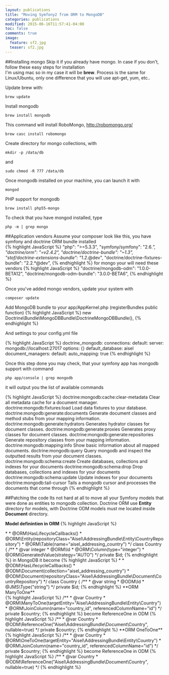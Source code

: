 ```yaml
---
layout: publications
title: "Moving Symfony2 from ORM to MongoDB"
categories: publications
modified: 2015-06-16T11:57:41-04:00
toc: false
comments: true
image:
  feature: sf2.jpg
  teaser: sf2.jpg
---
```


##Installing mongo
Skip it if you already have mongo. In case if you don't, follow these easy steps for installation<br/>
I'm using mac so in my case it will be **brew**. Process is the same for Linux/Ubuntu, only one difference that you will use apt-get, yum, etc..

Update brew with:<br/>
```
brew update
```

Install mongodb<br/>
```
brew install mongodb
```

This command will install RoboMongo, http://robomongo.org/<br/>
```
brew casc install robomongo
```

Create directory for mongo collections, with<br/>
```
mkdir -p /data/db
```
and
```
sudo chmod -R 777 /data/db
```

Once mongodb installed on your machine, you can launch it with<br/>
```
mongod
```

PHP support for mongodb<br/>
```
brew install php55-mongo
```

To check that you have mongod installed, type<br/>
```
php -m | grep mongo
```

##Application vendors
Assume your composer look like this, you have symfony and doctrine ORM bundle installed
<br/>
{% highlight JavaScript %}
"php": ">=5.3.3",
"symfony/symfony": "2.6.*",
"doctrine/orm": "=v2.4.2",
"doctrine/doctrine-bundle": "~1.3",
"stof/doctrine-extensions-bundle": "1.2.*@dev",
"doctrine/doctrine-fixtures-bundle": "2.2.*@dev",
{% endhighlight %}
for mongo your will need these vendors
{% highlight JavaScript %}
"doctrine/mongodb-odm": "1.0.0-BETA12",
"doctrine/mongodb-odm-bundle": "3.0.0-BETA6",
{% endhighlight %}

Once you've added mongo vendors, update your system with<br/> 
```
composer update 
```

Add MongoDB bundle to your app/AppKernel.php (registerBundles public function)
{% highlight JavaScript %}
new Doctrine\Bundle\MongoDBBundle\DoctrineMongoDBBundle(),
{% endhighlight %}

And settings to your config.yml file

{% highlight JavaScript %}
doctrine_mongodb:
    connections:
        default:
            server: mongodb://localhost:27017
            options: {}
    default_database: aisel
    document_managers:
        default:
            auto_mapping: true
{% endhighlight %}

Once this step done you may check, that your symfony app has mongodb support with command<br/>
```
php app/console | grep mongodb
```

it will output you the list of available commands
 
{% highlight JavaScript %}
doctrine:mongodb:cache:clear-metadata    Clear all metadata cache for a document manager.
doctrine:mongodb:fixtures:load           Load data fixtures to your database.
doctrine:mongodb:generate:documents      Generate document classes and method stubs from your mapping information.
doctrine:mongodb:generate:hydrators      Generates hydrator classes for document classes.
doctrine:mongodb:generate:proxies        Generates proxy classes for document classes.
doctrine:mongodb:generate:repositories   Generate repository classes from your mapping information.
doctrine:mongodb:mapping:info            Show basic information about all mapped documents.
doctrine:mongodb:query                   Query mongodb and inspect the outputted results from your document classes.
doctrine:mongodb:schema:create           Create databases, collections and indexes for your documents
doctrine:mongodb:schema:drop             Drop databases, collections and indexes for your documents
doctrine:mongodb:schema:update           Update indexes for your documents
doctrine:mongodb:tail-cursor             Tails a mongodb cursor and processes the documents that come through
{% endhighlight %}


##Patching the code
Its not hard at all to move all your Symfony models that were done as entities to mongodb collection.
Doctrine ORM use **Entity** directory for models, with Doctrine ODM models must me located inside **Document** directory.

**Model definintien in ORM**
{% highlight JavaScript %}
<?php

namespace Aisel\AddressingBundle\Entity;

use Symfony\Component\Validator\Constraints as Assert;
use Gedmo\Mapping\Annotation as Gedmo;
use Doctrine\ORM\Mapping as ORM;

/**
 * Country
 *
 * @author Ivan Proskoryakov <volgodark@gmail.com>
 *
 * @ORM\HasLifecycleCallbacks()
 * @ORM\Entity(repositoryClass="Aisel\AddressingBundle\Entity\CountryRepository")
 * @ORM\Table(name="aisel_addressing_country")
 */
class Country
{
    /**
     * @var integer
     * @ORM\Id
     * @ORM\Column(type="integer")
     * @ORM\GeneratedValue(strategy="AUTO")
     */
    private $id;
{% endhighlight %}

in MongoDB it become 
{% highlight JavaScript %}
<?php

namespace Aisel\AddressingBundle\Document;

use Symfony\Component\Validator\Constraints as Assert;
use Gedmo\Mapping\Annotation as Gedmo;
use Doctrine\ODM\MongoDB\Mapping\Annotations as ODM;

/**
 * Country
 *
 * @author Ivan Proskoryakov <volgodark@gmail.com>
 *
 * @ODM\HasLifecycleCallbacks()
 * @ODM\Document(collection="aisel_addressing_country")
 * @ODM\Document(repositoryClass="Aisel\AddressingBundle\Document\CountryRepository")
 */
class Country
{
    /**
     * @var string
     * @ODM\Id
     * @JMS\Type("string")
     */
    private $id;
{% endhighlight %}


**ORM ManyToOne**<br/>
{% highlight JavaScript %}
/**
 * @var Country
 * @ORM\ManyToOne(targetEntity="Aisel\AddressingBundle\Entity\Country")
 * @ORM\JoinColumn(name="country_id", referencedColumnName="id")
 */
private $country;
{% endhighlight %}

become ReferenceOne in ODM
{% highlight JavaScript %}
/**
 * @var Country
 * @ODM\ReferenceOne("Aisel\AddressingBundle\Document\Country", nullable=true)
 */
private $country;
{% endhighlight %}

**ORM OneToOne**<br/>
{% highlight JavaScript %}
/**
 * @var Country
 * @ORM\OneToOne(targetEntity="Aisel\AddressingBundle\Entity\Country")
 * @ORM\JoinColumn(name="country_id", referencedColumnName="id")
 */
private $country;
{% endhighlight %}

become ReferenceOne in ODM
{% highlight JavaScript %}
/**
 * @var Country
 * @ODM\ReferenceOne("Aisel\AddressingBundle\Document\Country", nullable=true)
 */
{% endhighlight %}